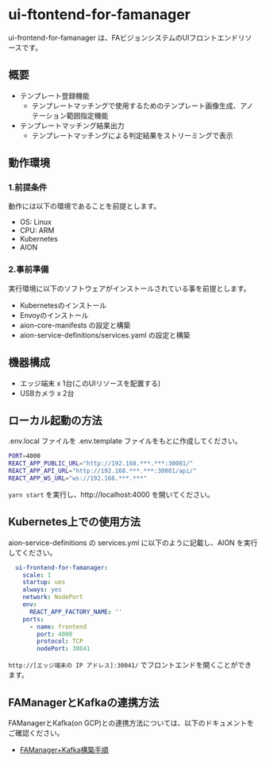 # ui-ftontend-for-famanager
ui-frontend-for-famanager は、FAビジョンシステムのUIフロントエンドリソースです。

## 概要
* テンプレート登録機能
    * テンプレートマッチングで使用するためのテンプレート画像生成、アノテーション範囲指定機能
* テンプレートマッチング結果出力
    * テンプレートマッチングによる判定結果をストリーミングで表示

## 動作環境
### 1.前提条件
動作には以下の環境であることを前提とします。
* OS: Linux
* CPU: ARM
* Kubernetes
* AION

### 2.事前準備
実行環境に以下のソフトウェアがインストールされている事を前提とします。

* Kubernetesのインストール
* Envoyのインストール
* aion-core-manifests の設定と構築
* aion-service-definitions/services.yaml の設定と構築


## 機器構成
* エッジ端末 x 1台(このUIリソースを配置する)
* USBカメラ x 2台

## ローカル起動の方法

.env.local ファイルを .env.template ファイルをもとに作成してください。

```sh
PORT=4000
REACT_APP_PUBLIC_URL="http://192.168.***.***:30081/"
REACT_APP_API_URL="http://192.168.***.***:30081/api/"
REACT_APP_WS_URL="ws://192.168.***.***"
```

`yarn start` を実行し、http://localhost:4000 を開いてください。

## Kubernetes上での使用方法

aion-service-definitions の services.yml に以下のように記載し、AION を実行してください。

```yaml
  ui-frontend-for-famanager:
    scale: 1
    startup: ues
    always: yes
    network: NodePort
    env:
      REACT_APP_FACTORY_NAME: ''
    ports:
      - name: frontend
        port: 4000
        protocol: TCP
        nodePort: 30041
```

`http://[エッジ端末の IP アドレス]:30041/` でフロントエンドを開くことができます。

## FAManagerとKafkaの連携方法

FAManagerとKafka(on GCP)との連携方法については、以下のドキュメントをご確認ください。

- [FAManager+Kafka構築手順](kafka/kafka.md)
